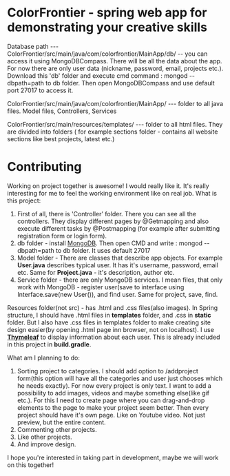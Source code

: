 # ColorFrontier - spring web app for demonstrating your creative skills
Database path ---   ColorFrontier/src/main/java/com/colorfrontier/MainApp/db/   -- you can access it using MongoDBCompass. There will be all the data about the app. For now there are only user data (nickname, password, email, projects etc.). Download this 'db' folder and execute cmd command : mongod --dbpath=path to db folder. Then open MongoDBCompass and use default port 27017 to access it.

ColorFrontier/src/main/java/com/colorfrontier/MainApp/  --- folder to all java files. Model files, Controllers, Services

ColorFrontier/src/main/resources/templates/   --- folder to all html files. They are divided into folders ( for example sections folder - contains all website sections like best projects, latest etc.)

# Contributing
Working on project together is awesome! I would really like it. It's really interesting for me to feel the working environment like on real job.
What is this project:
1. First of all, there is 'Controller' folder. There you can see all the controllers. They display different pages by @Getmapping and also execute different tasks by @Postmapping (for example after submitting registration form or login form).
2. db folder - install [MongoDB](https://www.mongodb.com/download-center?jmp=nav#community). Then open CMD and write : mongod --dbpath=path to db folder. It uses default 27017
3. Model folder - There are classes that describe app objects. For example **User.java** describes typical user. It has it's username, password, email etc. Same for **Project.java** - it's description, author etc.
4. Service folder - there are only MongoDB services. I mean files, that only work with MongoDB - register user(save to interface using Interface.save(new User()), and find user. Same for project, save, find.

Resources folder(not src) - has .html and .css files(also images). In Spring structure, I should have .html files in **templates** folder, and .css in **static** folder. But I also have .css files in templates folder to make creating site design easier(by opening .html page inn browser, not on localhost). I use [**Thymeleaf**](http://www.thymeleaf.org/) to display information about each user. This is already included in this project in **build.gradle**.

What am I planning to do: 
1. Sorting project to categories. I should add option to /addproject form(this option will have all the categories and user just chooses which he needs exactly). For now every project is only text. I want to add a possibility to add images, videos and maybe something else(like gif etc.). For this I need to create page where you can drag-and-drop elements to the page to make your project seem better. Then every project should have it's own page. Like on Youtube video. Not just preview, but the entire content.
2. Commenting other projects.
3. Like other projects.
4. And improve design.

I hope you're interested in taking part in development, maybe we will work on this together!
